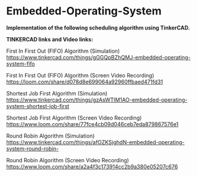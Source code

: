 # Embedded-Operating-System
**Implementation of the following scheduling algorithm using TinkerCAD.**

**TINKERCAD links and Video links:**

First In First Out (FIFO) Algorithm (Simulation)
https://www.tinkercad.com/things/gGGQpBZhQMJ-embedded-operating-system-fifo

First In First Out (FIFO) Algorithm (Screen Video Recording)
https://loom.com/share/d078d8e699064a92960ffbaed471fd31


Shortest Job First Algorithm (Simulation)
https://www.tinkercad.com/things/gzAsWTIM1AO-embedded-operating-system-shortest-job-first

Shortest Job First Algorithm (Screen Video Recording)
https://www.loom.com/share/77fce4cb09d046ceb7eda879867576e1


Round Robin Algorithm (Simulation)
https://www.tinkercad.com/things/afOZKSjghdN-embedded-operating-system-round-robin-

Round Robin Algorithm (Screen Video Recording)
https://www.loom.com/share/a2a4f3c173914cc2b9a380e05207c676
